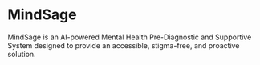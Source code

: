 # MindSage
MindSage is an AI-powered Mental Health Pre-Diagnostic and Supportive System designed to provide an accessible, stigma-free, and proactive solution. 
